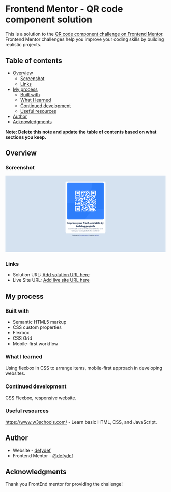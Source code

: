 # Frontend Mentor - QR code component solution

This is a solution to the [QR code component challenge on Frontend Mentor](https://www.frontendmentor.io/challenges/qr-code-component-iux_sIO_H). Frontend Mentor challenges help you improve your coding skills by building realistic projects. 

## Table of contents

- [Overview](#overview)
  - [Screenshot](#screenshot)
  - [Links](#links)
- [My process](#my-process)
  - [Built with](#built-with)
  - [What I learned](#what-i-learned)
  - [Continued development](#continued-development)
  - [Useful resources](#useful-resources)
- [Author](#author)
- [Acknowledgments](#acknowledgments)

**Note: Delete this note and update the table of contents based on what sections you keep.**

## Overview

### Screenshot

![](./screenshot.png)

### Links

- Solution URL: [Add solution URL here](https://github.com/defydef/qr-code-page)
- Live Site URL: [Add live site URL here](https://your-live-site-url.com)

## My process

### Built with

- Semantic HTML5 markup
- CSS custom properties
- Flexbox
- CSS Grid
- Mobile-first workflow

### What I learned

Using flexbox in CSS to arrange items, mobile-first approach in developing websites.

### Continued development

CSS Flexbox, responsive website.

### Useful resources
https://www.w3schools.com/ - Learn basic HTML, CSS, and JavaScript.

## Author

- Website - [defydef](https://github.com/defydef)
- Frontend Mentor - [@defydef](https://www.frontendmentor.io/profile/defydef)

## Acknowledgments

Thank you FrontEnd mentor for providing the challenge!
